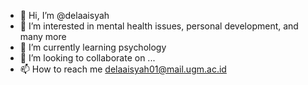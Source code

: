 - 👋 Hi, I’m @delaaisyah
- 👀 I’m interested in mental health issues, personal development, and many more
- 🌱 I’m currently learning psychology
- 💞️ I’m looking to collaborate on ...
- 📫 How to reach me delaaisyah01@mail.ugm.ac.id

<!---
delaaisyah/delaaisyah is a ✨ special ✨ repository because its `README.md` (this file) appears on your GitHub profile.
You can click the Preview link to take a look at your changes.
--->
